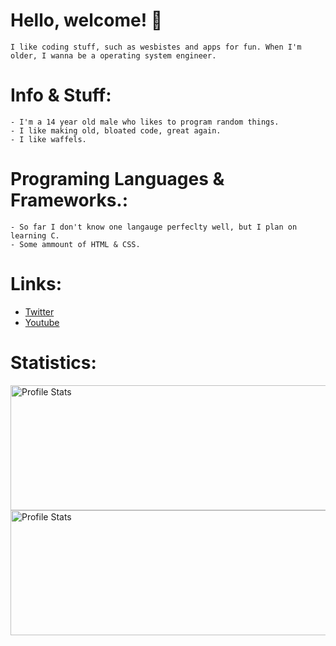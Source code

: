 # Hello, welcome! 👋
 
    I like coding stuff, such as wesbistes and apps for fun. When I'm older, I wanna be a operating system engineer.

# Info & Stuff:

    - I'm a 14 year old male who likes to program random things.
    - I like making old, bloated code, great again.
    - I like waffels.

# Programing Languages & Frameworks.:

    - So far I don't know one langauge perfeclty well, but I plan on learning C.
    - Some ammount of HTML & CSS.
    
# Links:

- [Twitter](https://twitter.com/Wonk_Bonk "Twitter")
- [Youtube](https://www.youtube.com/channel/UCNEt8wd7BzBhzVEMJzD-ZFA "Youtube")

# Statistics:
  <img align="left" src="https://github-readme-stats.vercel.app/api?username=AWonkeyTortila&show_icons=true&theme=tokyonight" alt="Profile Stats" width=1000px height=200px/>
  <img align="left" src="https://github-readme-stats.vercel.app/api/top-langs/?username=AWonkeyTortila&layout=compact&theme=tokyonight" alt="Profile Stats" width=1000px height=200px/>
